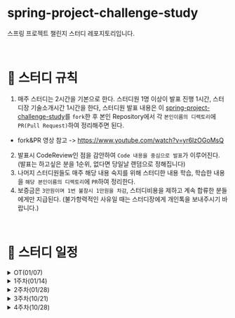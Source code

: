 # spring-project-challenge-study
스프링 프로젝트 챌린지 스터디 레포지토리입니다.

<br>

# 📢 스터디 규칙
1. 매주 스터디는 2시간을 기본으로 한다. 스터디원 1명 이상이 발표 진행 1시간, 스터디장 기술소개시간 1시간을 한다, 스터디원 발표 내용은 이 [spring-project-challenge-study](https://github.com/mooh2jj/spring-project-challenge-study)를 `fork`한 후 본인 Repository에서 각 `본인이름의 디렉토리`에 `PR(Pull Request)`하여 정리해주면 된다.
  * fork&PR 영상 참고 -> https://www.youtube.com/watch?v=yr6IzOGoMsQ

2. 발표시 CodeReview인 점을 감안하여 `Code 내용을 중심으로 발표`가 이루어진다. (발표는 하고싶은 분을 1순위, 없다면 당일날 랜덤으로 정해집니다)
3. 나머지 스터디원들도 매주 해당 내용 숙지를 위해 스터디한 내용 학습, 학습한 내용을 `해당 본인이름의 디렉토리`에 `PR`하여 정리한다. 
4. 보증금은 `3만원이며 1번 불참시 1만원을 차감`, 스터디비용을 제하고 계속 합류한 분들에게만 지급된다. (불가항력적인 사유일 때는 스터디장에게 개인톡을 보내주시기 바랍니다.)


<br>

# 📅 스터디 일정

<details>
<summary>OT(01/07)</summary>
<div markdown="1">

* 자기소개 시간
* 스터디 취지, 방향, 구성 방식 설명
* 과제 
``` 
1) 사용 툴 설치및 이해하기 
 * IntelliJ(얼티메이트 버전 추천-플러그인 사용 가능)
 * MySQL, DB 접속 HediSQL 
 * e2e 테스트용 postman
 * git/github

2) 해당 레포지토리 fork & PR 해보기 
 
3) 자신이 만들 프로젝트 item 정하기 & DB ERD 설계해오기 

4) API 명세서 만들기(스프레드시트든 Notion이든 상관x) 
 
5) SpringBoot, JPA or Mybatis, Mysql 사용, DB ERD 설계한 엔티티로 CRUD REST API 만들기

```

* 환경셋팅 : https://www.notion.so/bb4d80cb1a094696b8ff27f4cd52bb00

 <br>
 
</div>
</details>

<details>
<summary>1주차(01/14)</summary>
<div markdown="1">

* 프로젝트 기술스택 점검
* DB 설계 점검 (index, transaction)
* Exception 예외처리

* 과제 
``` 
1) 자신이 만들 프로젝트 git Repository로 만들고 README.md 정리 
README.MD 내용은 서비스 기획의도, 서비스 지향하는 바, ERD, API 명세서 등을 작성, 검색 참고

2) 자신만의 WBS 표 만들고 설계한 ERD, API 명세서대로 개발진행하기 
 
3) 개발 진행사항 및 이슈사항 정리 - git or 개인 블로그 or Notion 등에 정리할 수 있도록!

4) JPA, JDBC 등 본인이 사용할 DB접근 기술 공부해오고 정리

```
* 정리 - https://www.notion.so/2week-e0ecadeebc1944d4bd5062bf483f1ef6

 <br>
 
</div>
</details>

<details>
<summary>2주차(01/28)</summary>
<div markdown="1">

* JPA 4가지 이슈 정리
* Junut5 테스트 방식
* paging 처리 및 동적조건 처리(querydsl) 
* 정리 - https://rain-tank-b79.notion.site/2week-582106e5292b45b2810706d4f00c069d


* 과제 
``` 
1) JPA 연관관계 단방향 매핑 구현, ex) board - comments 

2) Junit5 테스트코드 구현 (Unit 테스트로 Service 테스트만, Mockito 사용)
 
챌린지) paging 조회 내 검색조건 처리 구현 (Mybatis 동적태그 or JPA queydsl)

```


 <br>
 
</div>
</details>

<details>
<summary>3주차(10/21)</summary>
<div markdown="1">

* Page 처리 -> Pageable 객체 사용, 페이징 커스터마이징
* @Query, Querydsl 로 동적쿼리 사용하기
* reqeust Dto 내 validation -> exception
* ExceptionHandler 커스터마이징 (create dto)
 

* 과제 
```
엔티티 API 미션으로 JPA N+1 이슈 해결 방식 처리 학습 -> fetch batch-size 활용하기
```


 <br>
 
</div>
</details>

<details>
<summary>4주차(10/28)</summary>
<div markdown="1">

* 웹개발 인증처리 기술(세션, 쿠키, 토큰)
* 토큰: jwt 기술 이해, Spring Security 적용
* Spring Security config 소스 이해
* Spring Securiy + jwt 로 인증/인가 코드 구현
 

* 과제 
```
Spring Securiy + jwt 로 인증/인가 소스 본인 프로젝트 에 적용하기
```

<br>

# 🎃 주의사항

1. 발표 내용에 대한 리뷰, 질문이 너무 날카로워 해당 발표자에 대한 강한 `감정적인 언행은 주의`해주세요 😫!
2. 질문을 받은 발표자도 Code 또는 발표내용 등을 자신과 동일시하여 지적한 것에 대해 너무 불쾌히 여기지 말으셨으면 좋겠습니다 😂!
3. 리뷰, 피드백의 핵심은 `문제점들을 찾고 발전하는 것`이라는 걸 잊지 말아주세요!

